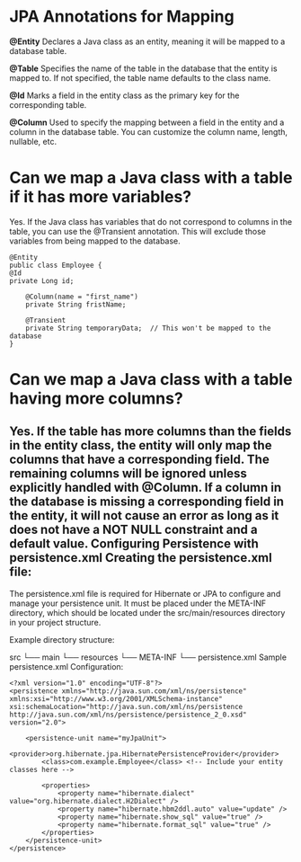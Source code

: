 # JPA Annotations for Mapping
**@Entity**
Declares a Java class as an entity, meaning it will be mapped to a database table.

**@Table**
Specifies the name of the table in the database that the entity is mapped to. If not specified, the table name defaults to the class name.

**@Id**
Marks a field in the entity class as the primary key for the corresponding table.

**@Column** 
Used to specify the mapping between a field in the entity and a column in the database table. You can customize the column name, length, nullable, etc.


# Can we map a Java class with a table if it has more variables?

Yes. If the Java class has variables that do not correspond to columns in the table, you can use the @Transient annotation. This will exclude those variables from being mapped to the database.

```
@Entity
public class Employee {
@Id
private Long id;

    @Column(name = "first_name")
    private String fristName;

    @Transient
    private String temporaryData;  // This won't be mapped to the database
}
```

# Can we map a Java class with a table having more columns?

Yes. If the table has more columns than the fields in the entity class, the entity will only map the columns that have a corresponding field. The remaining columns will be ignored unless explicitly handled with @Column. If a column in the database is missing a corresponding field in the entity, it will not cause an error as long as it does not have a NOT NULL constraint and a default value.
Configuring Persistence with persistence.xml
Creating the persistence.xml file:
----
The persistence.xml file is required for Hibernate or JPA to configure and manage your persistence unit. It must be placed under the META-INF directory, which should be located under the src/main/resources directory in your project structure.

Example directory structure:

src
└── main
└── resources
└── META-INF
└── persistence.xml
Sample persistence.xml Configuration:

````
<?xml version="1.0" encoding="UTF-8"?>
<persistence xmlns="http://java.sun.com/xml/ns/persistence"
xmlns:xsi="http://www.w3.org/2001/XMLSchema-instance"
xsi:schemaLocation="http://java.sun.com/xml/ns/persistence
http://java.sun.com/xml/ns/persistence/persistence_2_0.xsd"
version="2.0">

    <persistence-unit name="myJpaUnit">
        <provider>org.hibernate.jpa.HibernatePersistenceProvider</provider>
        <class>com.example.Employee</class> <!-- Include your entity classes here -->

        <properties>
            <property name="hibernate.dialect" value="org.hibernate.dialect.H2Dialect" />
            <property name="hibernate.hbm2ddl.auto" value="update" />
            <property name="hibernate.show_sql" value="true" />
            <property name="hibernate.format_sql" value="true" />
        </properties>
    </persistence-unit>
</persistence>

